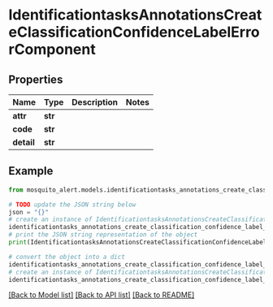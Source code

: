 # IdentificationtasksAnnotationsCreateClassificationConfidenceLabelErrorComponent


## Properties

Name | Type | Description | Notes
------------ | ------------- | ------------- | -------------
**attr** | **str** |  | 
**code** | **str** |  | 
**detail** | **str** |  | 

## Example

```python
from mosquito_alert.models.identificationtasks_annotations_create_classification_confidence_label_error_component import IdentificationtasksAnnotationsCreateClassificationConfidenceLabelErrorComponent

# TODO update the JSON string below
json = "{}"
# create an instance of IdentificationtasksAnnotationsCreateClassificationConfidenceLabelErrorComponent from a JSON string
identificationtasks_annotations_create_classification_confidence_label_error_component_instance = IdentificationtasksAnnotationsCreateClassificationConfidenceLabelErrorComponent.from_json(json)
# print the JSON string representation of the object
print(IdentificationtasksAnnotationsCreateClassificationConfidenceLabelErrorComponent.to_json())

# convert the object into a dict
identificationtasks_annotations_create_classification_confidence_label_error_component_dict = identificationtasks_annotations_create_classification_confidence_label_error_component_instance.to_dict()
# create an instance of IdentificationtasksAnnotationsCreateClassificationConfidenceLabelErrorComponent from a dict
identificationtasks_annotations_create_classification_confidence_label_error_component_from_dict = IdentificationtasksAnnotationsCreateClassificationConfidenceLabelErrorComponent.from_dict(identificationtasks_annotations_create_classification_confidence_label_error_component_dict)
```
[[Back to Model list]](../README.md#documentation-for-models) [[Back to API list]](../README.md#documentation-for-api-endpoints) [[Back to README]](../README.md)


